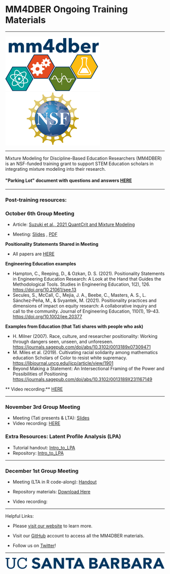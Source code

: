 # MM4DBER Ongoing Training Materials

------------------------------------------------------------------------

<p align="center">

<img src="images/mm4dber_clear.png" width="300"/> <img src="images/NSF-Logo.png" width="300"/>

</p>

------------------------------------------------------------------------

<p align="center">

Mixture Modeling for Discipline-Based Education Researchers (MM4DBER) is an NSF-funded training grant to support STEM Education scholars in integrating mixture modeling into their research.

</p>

#### "Parking Lot" document with questions and answers [HERE](https://docs.google.com/document/d/1z03OZAadBO7o2oAV9QtbCricSdPopCwNOV5lXmqziXY/edit?usp=sharing)

------------------------------------------------------------------------

### Post-training resources:

### October 6th Group Meeting

- Article: [Suzuki et al., 2021 QuantCrit and Mixture Modeling](https://drive.google.com/file/d/1e2PJeio2vxp7tZy_6lQNGQ5yZTVJ2_Ip/view?usp=sharing)

- Meeting: [Slides](https://docs.google.com/presentation/d/1EvZjWNwG1ih6ysGpHPi7m6ZRo_9fjyluOgEYTLS4Q4U/edit?usp=sharing) , [PDF](https://drive.google.com/file/d/1q3fww81cWa4x3wWFUwOv9mDfjIX_qMpt/view?usp=sharing)

**Positionality Statements Shared in Meeting** 


- All papers are [HERE](https://drive.google.com/drive/folders/1WTf_d04IWFFgAE7qbAXc1aLG7ep3WVev?usp=sharing)

**Engineering Education examples**
-  Hampton, C., Reeping, D., & Ozkan, D. S. (2021). Positionality Statements in Engineering Education Research: A Look at the Hand that Guides the Methodological Tools. Studies in Engineering Education, 1(2), 126. https://doi.org/10.21061/see.13 
- Secules, S., McCall, C., Mejia, J. A., Beebe, C., Masters, A. S., L. Sánchez‐Peña, M., & Svyantek, M. (2021). Positionality practices and dimensions of impact on equity research: A collaborative inquiry and call to the community. Journal of Engineering Education, 110(1), 19–43. https://doi.org/10.1002/jee.20377

**Examples from Education (that Tati shares with people who ask)**

- H. Milner (2007). Race, culture, and researcher positionality: Working through dangers seen, unseen, and unforeseen.
https://journals.sagepub.com/doi/abs/10.3102/0013189x07309471
- M. Miles et al. (2019). Cultivating racial solidarity among mathematics education Scholars of Color to resist white supremacy. https://libjournal.uncg.edu/ijcp/article/view/1901
- Beyond Making a Statement: An Intersectional Framing of the Power and Possibilities of Positioning https://journals.sagepub.com/doi/abs/10.3102/0013189X231167149

** Video recording:** [HERE](https://drive.google.com/file/d/18C6HVN9GrqYn6AnEu-rvBYCh1TMXOK_S/view?usp=sharing)


------------------------------------------------------------------------

### November 3rd Group Meeting 

- Meeting (Tati presents & LTA): [Slides](https://drive.google.com/file/d/1QYdBuFT0gy7cDileShnpOI50tZPdoKp5/view?usp=drive_link)
- Video recording: [HERE](https://drive.google.com/file/d/1wmZ-8z_USdnV-YwXLCrLwzHB-T59EUqP/view?usp=sharing)

### Extra Resources: Latent Profile Analysis (LPA)

- Tutorial handout: [Intro_to_LPA](https://mm4dber.github.io/Intro_to_LPA.html)
- Repository: [Intro_to_LPA](https://github.com/MM4DBER/Intro_to_LPA)

------------------------------------------------------------------------

### December 1st Group Meeting 

- Meeting (LTA in R code-along): [Handout](https://mm4dber.github.io/Intro-to-LTA.html)
- Repository materials: [Download Here](https://github.com/MM4DBER/Intro-to-LTA)

- Video recording: 


------------------------------------------------------------------------

Helpful Links:

-   Please [visit our website](https://mm4dbers.education.ucsb.edu/) to learn more.

-   Visit our [GitHub](https://github.com/MM4DBER/mm4dber.github.io) account to access all the MM4DBER materials.

-   Follow us on [Twitter](https://twitter.com/mm4dbers)!

------------------------------------------------------------------------

![](images/UCSB_Navy_mark.png)
